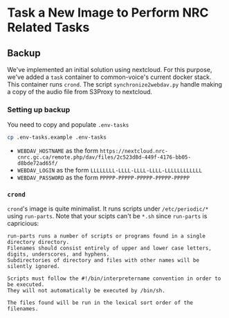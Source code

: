 # Task a New Image to Perform NRC Related Tasks

## Backup
We've implemented an initial solution using nextcloud.
For this purpose, we've added a `task` container to common-voice's current docker stack.
This container runs `crond`.
The script `synchronize2webdav.py` handle making a copy of the audio file from S3Proxy to nextcloud.


### Setting up backup
You need to copy and populate `.env-tasks`
```bash
cp .env-tasks.example .env-tasks
```
* `WEBDAV_HOSTNAME` as the form `https://nextcloud.nrc-cnrc.gc.ca/remote.php/dav/files/2c523d8d-449f-4176-bb05-d8bde72ad65f/`
* `WEBDAV_LOGIN` as the form `LLLLLLLL-LLLL-LLLL-LLLL-LLLLLLLLLLLL`
* `WEBDAV_PASSWORD` as the form `PPPPP-PPPPP-PPPPP-PPPPP-PPPPP`


### `crond`
`crond`'s image is quite minimalist.
It runs scripts under `/etc/periodic/*` using `run-parts`.
Note that your scipts can't be `*.sh` since `run-parts` is capricious:
```
run-parts runs a number of scripts or programs found in a single directory directory.
Filenames should consist entirely of upper and lower case letters, digits, underscores, and hyphens.
Subdirectories of directory and files with other names will be silently ignored.

Scripts	must follow the #!/bin/interpretername convention in order to be executed.
They will not automatically be executed by /bin/sh.

The files found will be run in the lexical sort order of the filenames.
```
